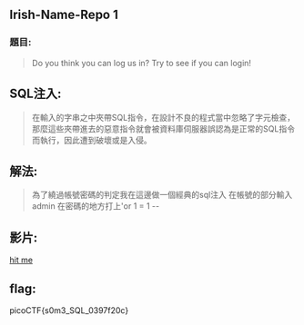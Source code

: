 ## Irish-Name-Repo 1
### 題目:
>Do you think you can log us in? Try to see if you can login!

## SQL注入:
> 在輸入的字串之中夾帶SQL指令，在設計不良的程式當中忽略了字元檢查，那麼這些夾帶進去的惡意指令就會被資料庫伺服器誤認為是正常的SQL指令而執行，因此遭到破壞或是入侵。

## 解法:
>為了繞過帳號密碼的判定我在這邊做一個經典的sql注入
在帳號的部分輸入admin
在密碼的地方打上'or 1 = 1 --


## 影片:
[hit me](https://youtu.be/LFIq-0WD0uk)

## flag:
picoCTF{s0m3_SQL_0397f20c}
